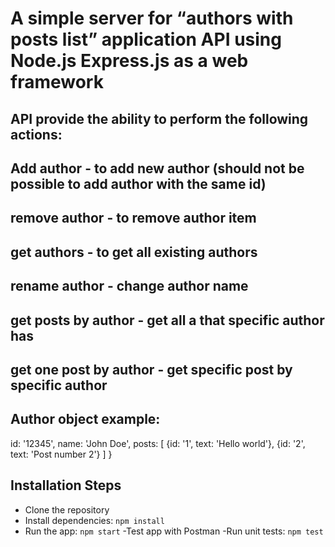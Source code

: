# A simple server for “authors with posts list” application API using Node.js Express.js as a web framework

## API provide the ability to perform the following actions:

## Add author - to add new author (should not be possible to add author with the same id)
## remove author - to remove author item
## get authors - to get all existing authors
## rename author - change author name
## get posts by author - get all a that specific author has
## get one post by author - get specific post by specific author

## Author object example:

id: '12345',
name: 'John Doe',
posts: [
		{id: '1', text: 'Hello world'},
	        {id: '2', text: 'Post number 2'}
       ]
}

## Installation Steps
- Clone the repository
- Install dependencies:
`npm install`
- Run the app:
`npm start`
-Test app with Postman
-Run unit tests:
`npm test`